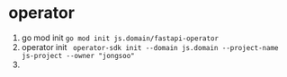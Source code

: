 # operator

1. go mod init
```go mod init js.domain/fastapi-operator```
2. operator init
``` operator-sdk init --domain js.domain --project-name js-project --owner "jongsoo"```
3. 